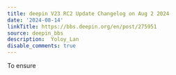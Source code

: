 ```yaml
---
title: deepin V23 RC2 Update Changelog on Aug 2 2024
date: '2024-08-14'
linkTitle: https://bbs.deepin.org/en/post/275951
source: deepin_bbs
description:  Yoloy_Lan 
disable_comments: true
---
```

To ensure 
